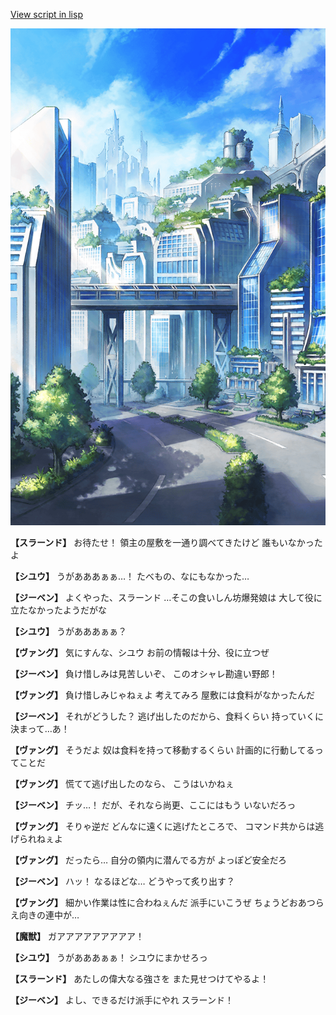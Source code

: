 [View script in lisp](../scripts/210101061.txt)

![in_cityroad.png](../images/backgrounds/in_cityroad.png)

**【スラーンド】**
お待たせ！
領主の屋敷を一通り調べてきたけど
誰もいなかったよ

**【シユウ】**
うがあああぁぁ…！
たべもの、なにもなかった…

**【ジーベン】**
よくやった、スラーンド
…そこの食いしん坊爆発娘は
大して役に立たなかったようだがな

**【シユウ】**
うがあああぁぁ？

**【ヴァング】**
気にすんな、シユウ
お前の情報は十分、役に立つぜ

**【ジーベン】**
負け惜しみは見苦しいぞ、
このオシャレ勘違い野郎！

**【ヴァング】**
負け惜しみじゃねぇよ
考えてみろ
屋敷には食料がなかったんだ

**【ジーベン】**
それがどうした？
逃げ出したのだから、食料くらい
持っていくに決まって…あ！

**【ヴァング】**
そうだよ
奴は食料を持って移動するくらい
計画的に行動してるってことだ

**【ヴァング】**
慌てて逃げ出したのなら、
こうはいかねぇ

**【ジーベン】**
チッ…！
だが、それなら尚更、ここにはもう
いないだろっ

**【ヴァング】**
そりゃ逆だ
どんなに遠くに逃げたところで、
コマンド共からは逃げられねぇよ

**【ヴァング】**
だったら…
自分の領内に潜んでる方が
よっぽど安全だろ

**【ジーベン】**
ハッ！
なるほどな…
どうやって炙り出す？

**【ヴァング】**
細かい作業は性に合わねぇんだ
派手にいこうぜ
ちょうどおあつらえ向きの連中が…

**【魔獣】**
ガアアアアアアアアア！

**【シユウ】**
うがあああぁぁ！
シユウにまかせろっ

**【スラーンド】**
あたしの偉大なる強さを
また見せつけてやるよ！

**【ジーベン】**
よし、できるだけ派手にやれ
スラーンド！